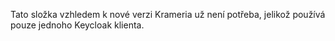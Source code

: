 Tato složka vzhledem k nové verzi Krameria už není potřeba, jelikož používá pouze jednoho Keycloak klienta.